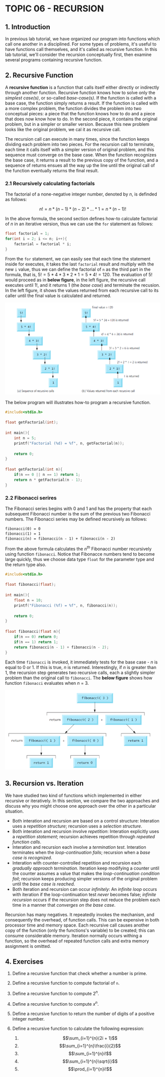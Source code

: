 # **TOPIC 06 - RECURSION**

## **1. Introduction**

In previous lab tutorial, we have organized our program into functions which call one another in a disciplined. For some types of problems, it's useful to have functions call themselves, and it's called as recursive function. In this lab tutorial, we'll consider the recursion conceptually first, then examine several programs containing recursive function.

## **2. Recursive Function**

A **recursive function** is a function that calls itself either directly or indirectly through another function. Recursive function knows how to solve only the *simplest case(s)*, or so-called *base-case(s)*. If the function is called with a base case, the function simply returns a result. If the function is called with a more complex problem, the function divides the problem into two conceptual pieces: a piece that the function knows how to do and a piece that does now know how to do. In the second piece, it contains the original problem, but in a simpler or smaller version. Because this new problem looks like the original problem, we cal it as recursive call.

The recursion call can execute in many times, since the function keeps dividing each problem into two pieces. For the recursion call to terminate, each time it calls itself with a simpler version of original problem, and this sequence must converge on the base case. When the function recognizes the base case, it returns a result to the previous copy of the function, and a sequence of returns ensues all the way up the line until the original call of the function eventually returns the final result.

### **2.1 Recursively calculating factorials**

The factorial of a none-negative integer number, denoted by *n*, is definded as follows:

$$n! = n*(n-1)*(n-2)*...*1=n*(n-1)!$$

In the above formula, the second section defines how-to calculate factorial of *n* in an iterative version, thus we can use the `for` statement as follows:

```C
float factorial = 1;
for(int i = 2; i <= n; i++){
    factorial = factorial * i;
}
```

From the `for` statement, we can easily see that each time the statement inside for executes, it takes the last `factorial` result and multiply with the new `i` value, thus we can define the factorial of `n` as the third part in the formula, that is, $5!=5*4*3*2*1=5*4!=120$. The evaluation of $5!$ would proceed as in **below figure**, in the left figure, the recursive call executes until $1!$, and it returns 1 (the *base case*) and terminate the recusion. In the left figure, it shows the values returned from each recursive call to its caller until the final value is calculated and returned.

![recursive evaluation of 5!](../asset/image/Topic_06/recursive_evaluation_of_5!.png)

The below program will illustrates how-to program a recursive function.

```C
#include<stdio.h>

float getFactorial(int);

int main(){
    int n = 5;
    printf("Factorial (%d) = %f", n, getFactorial(n));
    
    return 0;
}

float getFactorial(int n){
    if(n == 0 || n == 1) return 1;
    return n * getFactorial(n - 1);
}
```

### **2.2 Fibonacci serires**

The Fibonacci series begins with 0 and 1 and has the property that each subsequent Fibonacci number is the sum of the previous two Fibonacci numbers. The Fibonacci series may be defined recursively as follows:

```text
fibonacci(0) = 0
fibonacci(1) = 1
fibonacci(n) = fibonacci(n - 1) + fibonacci(n - 2)
```

From the above formula calculates the $n^{th}$ Fibonacci number recursively using function `fibonacci`. Notice that Fibonacce numbers tend to become large quickly, thus we choose data type `float` for the parameter type and the return type also.

```C
#include<stdio.h>

float fibonacci(float);

int main(){
    float n = 10;
    printf("Fibonacci (%f) = %f", n, fibonacci(n));
    
    return 0;
}

float fibonacci(float n){
    if(n == 0) return 0;
    if(n == 1) return 1;
    return fibonacci(n - 1) + fibonacci(n - 2);
}
```

Each time `fibonacci` is invoked, it immediately tests for the base case - *n* is equal to 0 or 1. If this is true, *n* is returned. Interestingly, if *n* is greater than 1, the recursion step generates two recursive calls, each a slightly simpler problem than the original call to `fibonacci`. The **below figure** shows how function `fibonacci` evaluates when *n* = 3.

![Evaluating fibonacci(3)](../asset/image/Topic_06/evaluating_fibonacci(3).png)

## **3. Recursion vs. Iteration**

We have studied two kind of functions which implemented in either recursive or iteratively. In this section, we compare the two approaches and discuss why you might choose one approach over the other in a particular situation.

- Both interation and recursion are based on a control structure: Interation uses a *repetition structure*; recursion uses a *selection structure*.
- Both interation and recursion involve *repetition*: Interation explicitly uses a *repetition statement*; recursion achieves repetition through *repeated function calls*.
- Interation and recursion each involve a *termination test*. Interation terminates when the *loop-continuation fails*; recursion when a *base case is recognized*.
- Interation with counter-controlled repetition and recursion each *gradually approach termination*. Iteration keep modifying a counter until the counter assumes a value that makes the *loop-continuation condition fail*; recursion keeps producing simpler versions of the original problem until the *base case is reached*.
- Both iteration and recursion can occur *infinitely*: An *infinite loop* occurs with iteration if the loop-continuation test *never* becomes false; *infinite recursion* occurs if the recursion step does not reduce the problem each time in a manner that *converges on the base case*.

Recursion has many negatives. It repeatedly invokes the mechanism, and consequently the overhead, of function calls. This can be expensive in both processor time and memory space. Each recursive call causes another copy of the function (only the functions's variable) to be created; this can consume considerable memory. Iteration normally occurs withing a function, so the overhead of repeated function calls and extra memory assignment is omitted.

## **4. Exercises**

1. Define a recursive function that check whether a number is prime.
2. Define a recursive function to compute factorial of `n`.
3. Define a recursive function to compute $2^{n}$.
4. Define a recursive function to compute $x^{n}$.
5. Define a recursive function to return the number of digits of a positive integer number.
6. Define a recursive function to calculate the following expression:

    1. $$\sum_{i=1}^{n}(2i + 1)$$
    2. $$\sum_{i=1}^{n}\frac{i}{2}$$
    3. $$\sum_{i=1}^{n}i!$$
    4. $$\sum_{i=1}^{n}\sqrt{i}$$
    5. $$\prod_{i=1}^{n}i!$$
